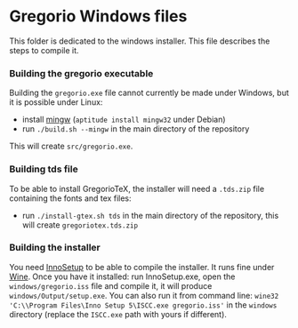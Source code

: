 # Gregorio Windows files

This folder is dedicated to the windows installer. This file describes the steps to compile it.

### Building the gregorio executable

Building the `gregorio.exe` file cannot currently be made under Windows, but it is possible under Linux:

 * install [mingw](http://www.mingw.org/) (`aptitude install mingw32` under Debian)
 * run `./build.sh --mingw` in the main directory of the repository

This will create `src/gregorio.exe`.

### Building tds file

To be able to install GregorioTeX, the installer will need a `.tds.zip` file containing the fonts and tex files:

 * run `./install-gtex.sh tds` in the main directory of the repository, this will create `gregoriotex.tds.zip`

### Building the installer

You need [InnoSetup](http://www.jrsoftware.org/isinfo.php) to be able to compile the installer. It runs fine under [Wine](https://www.winehq.org/). Once you have it installed: run InnoSetup.exe, open the `windows/gregorio.iss` file and compile it, it will produce `windows/Output/setup.exe`. You can also run it from command line: `wine32 'C:\\Program Files\Inno Setup 5\ISCC.exe gregorio.iss'` in the `windows` directory (replace the `ISCC.exe` path with yours if different).

